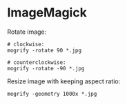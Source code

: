 # ImageMagick

Rotate image:

```shell
# clockwise:
mogrify -rotate 90 *.jpg

# counterclockwise:
mogrify -rotate -90 *.jpg
```

Resize image with keeping aspect ratio:

```shell
mogrify -geometry 1000x *.jpg
```
